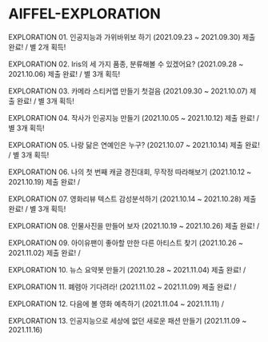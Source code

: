 # AIFFEL-EXPLORATION

EXPLORATION 01. 인공지능과 가위바위보 하기 (2021.09.23 ~ 2021.09.30) 제출 완료! / 별 2개 획득!

EXPLORATION 02. Iris의 세 가지 품종, 분류해볼 수 있겠어요? (2021.09.28 ~ 2021.10.06) 제출 완료! / 별 3개 획득!

EXPLORATION 03. 카메라 스티커앱 만들기 첫걸음 (2021.09.30 ~ 2021.10.07) 제출 완료! / 별 3개 획득!

EXPLORATION 04. 작사가 인공지능 만들기 (2021.10.05 ~ 2021.10.12) 제출 완료! / 별 3개 획득!

EXPLORATION 05. 나랑 닮은 연예인은 누구? (2021.10.07 ~ 2021.10.14) 제출 완료! / 별 3개 획득!

EXPLORATION 06. 나의 첫 번째 캐글 경진대회, 무작정 따라해보기 (2021.10.12 ~ 2021.10.19) 제출 완료! /

EXPLORATION 07. 영화리뷰 텍스트 감성분석하기 (2021.10.14 ~ 2021.10.28) 제출 완료! / 별 3개 획득!

EXPLORATION 08. 인물사진을 만들어 보자 (2021.10.19 ~ 2021.10.26) 제출 완료! /

EXPLORATION 09. 아이유팬이 좋아할 만한 다른 아티스트 찾기 (2021.10.26 ~ 2021.11.02) 제출 완료! /

EXPLORATION 10. 뉴스 요약봇 만들기 (2021.10.28 ~ 2021.11.04) 제출 완료! /

EXPLORATION 11. 폐렴아 기다려라! (2021.11.02 ~ 2021.11.09) 제출 완료! / 

EXPLORATION 12. 다음에 볼 영화 예측하기 (2021.11.04 ~ 2021.11.11) /

EXPLORATION 13. 인공지능으로 세상에 없던 새로운 패션 만들기 (2021.11.09 ~ 2021.11.16)
